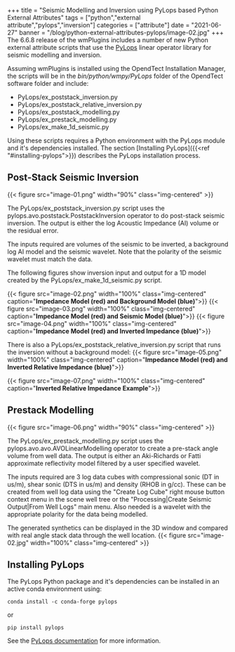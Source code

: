 +++
title = "Seismic Modelling and Inversion using PyLops based Python External Attributes"
tags = ["python","external attribute","pylops","inversion"]
categories = ["attribute"]
date = "2021-06-27"
banner = "/blog/python-external-attributes-pylops/image-02.jpg"
+++
The 6.6.8 release of the wmPlugins includes a number of new Python external attribute scripts that use the [PyLops](https://pylops.readthedocs.io/en/latest/)
linear operator library for seismic modelling and inversion.
<!--more-->
Assuming wmPlugins is installed using the OpendTect Installation Manager, the scripts will be in the *bin/python/wmpy/PyLops* folder
of the OpendTect software folder and include:
-  PyLops/ex_poststack_inversion.py
-  PyLops/ex_poststack_relative_inversion.py
-  PyLops/ex_poststack_modelling.py
-  PyLops/ex_prestack_modelling.py
-  PyLops/ex_make_1d_seismic.py

Using these scripts requires a Python environment with the PyLops module and it's dependencies installed. The section
[Installing PyLops]({{<ref "#installing-pylops">}}) describes the PyLops installation process.

## Post-Stack  Seismic Inversion
{{< figure src="image-01.png"  width="90%" class="img-centered" >}}

The PyLops/ex_poststack_inversion.py script uses the pylops.avo.poststack.PoststackInversion operator to do post-stack seismic
inversion. The output is either the log Acoustic Impedance (AI) volume or the residual error.

The inputs required are volumes of the seismic to be inverted, a background log AI model and the seismic wavelet. Note that the polarity of the seismic
wavelet must match the data.

The following figures show inversion input and output for a 1D model created by the PyLops/ex_make_1d_seismic.py script.

{{< figure src="image-02.png"  width="100%" class="img-centered" caption="**Impedance Model (red) and Background Model (blue)**">}}
{{< figure src="image-03.png"  width="100%" class="img-centered" caption="**Impedance Model (red) and Seismic Model (blue)**">}}
{{< figure src="image-04.png"  width="100%" class="img-centered" caption="**Impedance Model (red) and Inverted Impedance (blue)**">}}

There is also a PyLops/ex_poststack_relative_inversion.py script that runs the inversion without a background model:
{{< figure src="image-05.png"  width="100%" class="img-centered" caption="**Impedance Model (red) and Inverted Relative Impedance (blue)**">}}

{{< figure src="image-07.png"  width="100%" class="img-centered" caption="**Inverted Relative Impedance Example**">}}

## Prestack Modelling
{{< figure src="image-06.png" width="90%" class="img-centered" >}}

The PyLops/ex_prestack_modelling.py script uses the pylops.avo.avo.AVOLinearModelling operator to create a pre-stack angle volume
from well data. The output is either an Aki-Richards or Fatti approximate reflectivity model filtered by a user specified wavelet.

The inputs required are 3 log data cubes with compressional sonic (DT in us/m), shear sonic (DTS in us/m) and density (RHOB in g/cc). These
can be created from well log data using the "Create Log Cube" right mouse button context menu in the scene well tree or the
"Processing|Create Seismic Output|From Well Logs" main menu. Also needed is a wavelet with the appropriate polarity for the data being modelled.

The generated synthetics can be displayed in the 3D window and compared with real angle stack data through the well location.
{{< figure src="image-02.jpg"  width="100%" class="img-centered" >}}


## Installing PyLops
The PyLops Python package and it's dependencies can be installed in an active conda environment using:

```
conda install -c conda-forge pylops
```
or

```
pip install pylops
```
See the [PyLops documentation](https://pylops.readthedocs.io/en/latest/installation.html) for more information.


